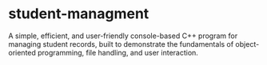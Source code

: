 # student-managment
A simple, efficient, and user-friendly console-based C++ program for managing student records, built to demonstrate the fundamentals of object-oriented programming, file handling, and user interaction.

